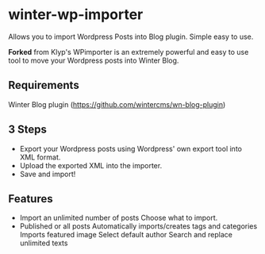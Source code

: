 # winter-wp-importer
 Allows you to import Wordpress Posts into Blog plugin.
 Simple easy to use.

 **Forked** from  Klyp's WPimporter is an extremely powerful and easy to use tool to move your Wordpress posts into Winter Blog.

## Requirements
Winter Blog plugin (https://github.com/wintercms/wn-blog-plugin)

## 3 Steps
- Export your Wordpress posts using Wordpress' own export tool into XML format.
- Upload the exported XML into the importer.
- Save and import!

## Features
- Import an unlimited number of posts Choose what to import.
- Published or all posts Automatically imports/creates tags and categories Imports featured image Select default author Search and replace unlimited texts

